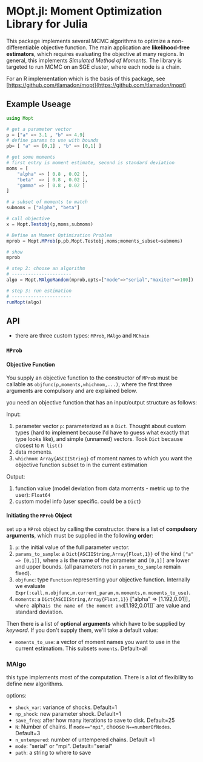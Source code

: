 

# MOpt.jl: Moment Optimization Library for Julia

This package implements several MCMC algorithms to optimize a non-differentiable objective function. The main application are **likelihood-free estimators**, which requires evaluating the objective at many regions. In general, this implements *Simulated Method of Moments*. The library is targeted to run MCMC on an SGE cluster, where each node is a chain.

For an R implementation which is the basis of this package, see [https://github.com/tlamadon/mopt](https://github.com/tlamadon/mopt)

## Example Useage

```julia
using Mopt

# get a parameter vector
p = ["a" => 3.1 , "b" => 4.9]
# define params to use with bounds
pb= [ "a" => [0,1] , "b" => [0,1] ]

# get some moments
# first entry is moment estimate, second is standard deviation
moms = [
	"alpha" => [ 0.8 , 0.02 ],
	"beta"  => [ 0.8 , 0.02 ],
	"gamma" => [ 0.8 , 0.02 ]
]

# a subset of moments to match
submoms = ["alpha", "beta"]

# call objective
x = Mopt.Testobj(p,moms,submoms)

# Define an Moment Optimization Problem
mprob = Mopt.MProb(p,pb,Mopt.Testobj,moms;moments_subset=submoms)

# show
mprob

# step 2: choose an algorithm
# ----------------------
algo = Mopt.MAlgoRandom(mprob,opts=["mode"=>"serial","maxiter"=>100])

# step 3: run estimation
# ----------------------
runMopt(algo)

```

## API

* there are three custom types: `MProb`, `MAlgo` and `MChain`

### `MProb`

#### Objective Function

You supply an objective function to the constructor of `MProb` must be callable as `objfunc(p,moments,whichmom,...)`, where the first three arguments are compulsory and are explained below.

you need an objective function that has an input/output structure as follows:

Input: 

1. parameter vector `p`: parameterized as a `Dict`. Thought about custom types (hard to implement because I'd have to guess what exactly that type looks like), and simple (unnamed) vectors. Took `Dict` because closest to `R list()`
2. data moments. 
3. `whichmom`: `Array{ASCIIString}` of moment names to which you want the objective function subset to in the current estimation

Output: 
1. function value (model deviation from data moments - metric up to the user): `Float64`
2. custom model info (user specific. could be a `Dict`)

#### Initiating the `MProb` Object

set up a `MProb` object by calling the constructor. there is a list of **compulsory arguments**, which must be supplied in the following **order**: 

1. `p`: the initial value of the full parameter vector.
2. `params_to_sample`: a `Dict{ASCIIString,Array{Float,1}}` of the kind `["a" => [0,1]]`, where `a` is the name of the parameter and `[0,1]]` are lower and upper bounds. (all  parameters not in `params_to_sample` remain fixed). 
3. `objfunc`: type `Function` representing your objective function. Internally we evaluate `Expr(:call,m.objfunc,m.current_param,m.moments,m.moments_to_use)`. 
4. `moments`: a `Dict{ASCIIString,Array{Float,1}}` ["alpha" => [1.192,0.01]]`, where `alpha` is the name of the moment and `[1.192,0.01]]` are value and standard deviation.

Then there is a list of **optional arguments** which have to be supplied by *keyword*. If you don't supply them, we'll take a default value:

* `moments_to_use`: a vector of moment names you want to use in the current estimatiom. This subsets `moments`. Default=all


### MAlgo

this type implements most of the computation. There is a lot of flexibility to define new algorithms. 

options:

* `shock_var`: variance of shocks. Default=1 
* `np_shock`: new parameter shock. Default=1
* `save_freq`: after how many iterations to save to disk. Default=25
* `N`: Number of chains. If `mode=="mpi"`, choose `N==numberOfNodes`. Default=3
* `n_untempered`: number of untempered chains. Default =1
* `mode`: "serial" or "mpi". Default="serial"
* `path`: a string to where to save  







